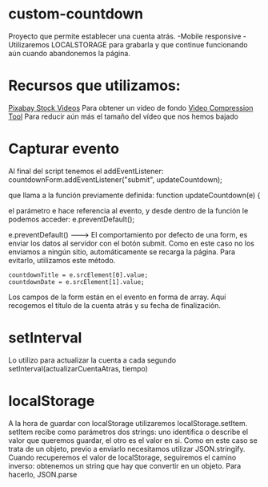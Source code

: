 # custom-countdown
Proyecto que permite establecer una cuenta atrás.
-Mobile responsive
-Utilizaremos LOCALSTORAGE para grabarla y que continue funcionando aún cuando abandonemos la página.
# Recursos que utilizamos:
[Pixabay Stock Videos](https://pixabay.com/videos/) Para obtener un video de fondo
[Video Compression Tool](https://www.youcompress.com/) Para reducir aún más el tamaño del vídeo que nos hemos bajado

# Capturar evento
Al final del script tenemos el addEventListener:
countdownForm.addEventListener("submit", updateCountdown);

que llama a la función previamente definida:
function updateCountdown(e) {

el parámetro e hace referencia al evento, y desde dentro de la función le podemos acceder:
    e.preventDefault();

e.preventDefault() ---> El comportamiento por defecto de una form, es enviar los datos al servidor con el botón submit. Como en este caso no los enviamos a ningún sitio, automáticamente se recarga la página. Para evitarlo, utilizamos este método.

    countdownTitle = e.srcElement[0].value;
    countdownDate = e.srcElement[1].value;
Los campos de la form están en el evento en forma de array. Aquí recogemos el título de la cuenta atrás y su fecha de finalización.

# setInterval
Lo utilizo para actualizar la cuenta a cada segundo
   setInterval(actualizarCuentaAtras, tiempo)

# localStorage
A la hora de guardar con localStorage utilizaremos localStorage.setItem.
setItem recibe como parámetros dos strings: uno identifica o describe el valor que queremos guardar, el otro es el valor en si. Como en este caso se trata de un objeto, previo a enviarlo necesitamos utilizar JSON.stringify.
Cuando recuperemos el valor de localStorage, seguiremos el camino inverso: obtenemos un string que hay que convertir en un objeto. Para hacerlo, JSON.parse
